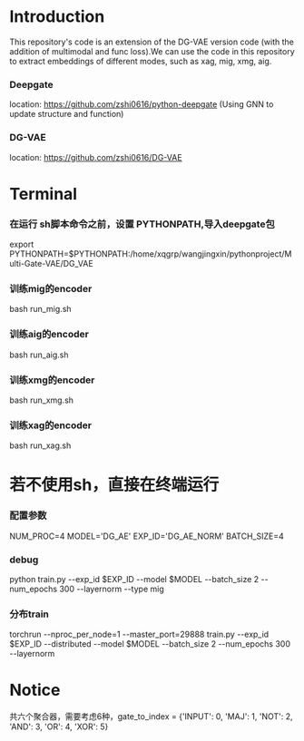 # Introduction
This repository's code is an extension of the DG-VAE version code (with the addition of multimodal and func loss).We can use the code in this repository to extract embeddings of different modes, such as xag, mig, xmg, aig.

### Deepgate
location: https://github.com/zshi0616/python-deepgate (Using GNN to update structure and function)
### DG-VAE
location: https://github.com/zshi0616/DG-VAE

# Terminal

### 在运行 sh脚本命令之前，设置 PYTHONPATH,导入deepgate包
export PYTHONPATH=$PYTHONPATH:/home/xqgrp/wangjingxin/pythonproject/Multi-Gate-VAE/DG_VAE
### 训练mig的encoder
bash run_mig.sh
### 训练aig的encoder
bash run_aig.sh
### 训练xmg的encoder
bash run_xmg.sh
### 训练xag的encoder
bash run_xag.sh

# 若不使用sh，直接在终端运行
### 配置参数
NUM_PROC=4
MODEL='DG_AE'
EXP_ID='DG_AE_NORM'
BATCH_SIZE=4
### debug
python train.py --exp_id $EXP_ID --model $MODEL --batch_size 2 --num_epochs 300 --layernorm  --type mig
### 分布train
torchrun --nproc_per_node=1 --master_port=29888 train.py --exp_id $EXP_ID --distributed --model $MODEL --batch_size 2 --num_epochs 300 --layernorm <br>

# Notice
共六个聚合器，需要考虑6种，gate_to_index = {'INPUT': 0, 'MAJ': 1, 'NOT': 2, 'AND': 3, 'OR': 4, 'XOR': 5} 
